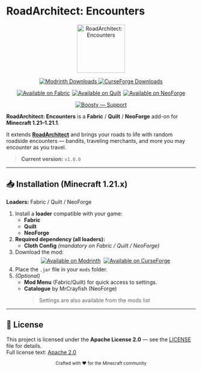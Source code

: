 # RoadArchitect: Encounters
<p align="center">
  <img src="https://cdn.modrinth.com/data/cached_images/8df881c3bbe715dd7bbc198355ef952bd6d84a74.png" width="128" height="128" alt="RoadArchitect: Encounters">
</p>

<p align="center">
  <a href="https://modrinth.com/mod/roadarchitect-encounters">
    <img alt="Modrinth Downloads" src="https://img.shields.io/modrinth/dt/XVknWoiY?style=flat&logo=modrinth">
  </a>
  <a href="https://www.curseforge.com/minecraft/mc-mods/roadarchitect-encounters">
    <img alt="CurseForge Downloads" src="https://img.shields.io/curseforge/dt/1337294?style=flat&logo=curseforge">
  </a>
</p>

<p align="center" style="display: flex; justify-content: center; gap: 6px;">
    <a href="https://modrinth.com/mod/roadarchitect-encounters/versions?l=fabric">
        <img src="https://cdn.modrinth.com/data/cached_images/d8a8d9852fb6e55292d6f5ecc1842fd7bc8c3c9e.webp" alt="Available on Fabric">
    </a>
    <a href="https://modrinth.com/mod/roadarchitect-encounters/versions?l=quilt">
        <img src="https://cdn.modrinth.com/data/cached_images/77e67c2eae40b638430d5959e9a0d0ef60f76f41.webp" alt="Available on Quilt">
    </a>
   <a href="https://modrinth.com/mod/roadarchitect-encounters/versions?l=neoforge">
    <img src="https://cdn.modrinth.com/data/cached_images/ecbd0303728027761730760800f9354e14f38d31.webp" alt="Available on NeoForge">
  </a>
</p>

   <p align="center" style="display:flex;justify-content:center;gap:8px;margin:6px 0;">
<a href="https://boosty.to/0xcodsnet" target="_blank" rel="noopener">
  <img alt="Boosty — Support" src="https://cdn.modrinth.com/data/cached_images/e5ac57a392801dee070cc961eb901e1379c945b6.webp">
</a>
</p>

**RoadArchitect: Encounters** is a **Fabric** / **Quilt** / **NeoForge** add-on for **Minecraft 1.21–1.21.1**.

It extends **[RoadArchitect](https://modrinth.com/mod/roadarchitect)** and brings your roads to life with random roadside encounters — bandits, traveling merchants, and more you may encounter as you travel.

> **Current version:** `v1.0.0`

---
## 📥 Installation (Minecraft 1.21.x)

**Loaders:** Fabric / Quilt / NeoForge

1. Install a **loader** compatible with your game:
   - **Fabric**
   - **Quilt**
   - **NeoForge**
2. **Required dependency (all loaders):**  
   - **Cloth Config** *(mandatory on Fabric / Quilt / NeoForge)*
3. Download the mod:
   <p align="center" style="display:flex;justify-content:center;gap:8px;margin:6px 0;">
     <a href="https://modrinth.com/mod/roadarchitect-encounters">
       <img src="https://cdn.jsdelivr.net/npm/@intergrav/devins-badges@3/assets/compact/available/modrinth_vector.svg" alt="Available on Modrinth">
     </a>
     <a href="https://www.curseforge.com/minecraft/mc-mods/roadarchitect-encounters">
       <img src="https://cdn.jsdelivr.net/npm/@intergrav/devins-badges@3/assets/compact/available/curseforge_vector.svg" alt="Available on CurseForge">
     </a>
   </p>
4. Place the `.jar` file in your `mods` folder.
5. *(Optional)*
   - **Mod Menu** (Fabric/Quilt) for quick access to settings.
   - **Catalogue** by MrCrayfish (NeoForge)
     > Settings are also available from the mods list


---

## 📜 License

This project is licensed under the **Apache License 2.0** — see the [LICENSE](LICENSE) file for details.  
Full license text: [Apache 2.0](https://www.apache.org/licenses/LICENSE-2.0)

<p align="center">
  <sub>Crafted with ❤️ for the Minecraft community</sub>
</p>
